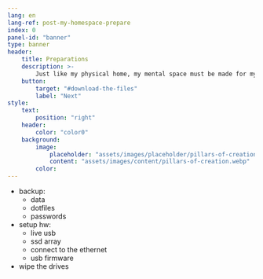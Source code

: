 ```yaml
---
lang: en
lang-ref: post-my-homespace-prepare
index: 0
panel-id: "banner"
type: banner
header:
    title: Preparations
    description: >-
        Just like my physical home, my mental space must be made for my needs.
    button:
        target: "#download-the-files"
        label: "Next"
style:
    text:
        position: "right"
    header:
        color: "color0"
    background:
        image:
            placeholder: "assets/images/placeholder/pillars-of-creation.webp"
            content: "assets/images/content/pillars-of-creation.webp"
        color:
---
```

- backup:
  - data
  - dotfiles
  - passwords
- setup hw:
  - live usb
  - ssd array
  - connect to the ethernet
  - usb firmware 
- wipe the drives 
